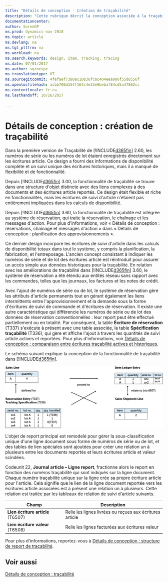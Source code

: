 ```yaml
---
title: "Détails de conception - Création de traçabilité"
description: "Cette rubrique décrit la conception associée à la traçabilité dans [!INCLUDE[d365fin](includes/d365fin_md.md)]."
documentationcenter: 
author: SorenGP
ms.prod: dynamics-nav-2018
ms.topic: article
ms.devlang: na
ms.tgt_pltfrm: na
ms.workload: na
ms.search.keywords: design, item, tracking, tracing
ms.date: 07/01/2017
ms.author: sgroespe
ms.translationtype: HT
ms.sourcegitcommit: 4fefaef7380ac10836fcac404eea006f55d8556f
ms.openlocfilehash: acbb706d154f164c4e33e0bebaf84cd5a47862cc
ms.contentlocale: fr-ca
ms.lasthandoff: 10/16/2017

---
```

# <a name="design-details-item-tracking-design"></a>Détails de conception : création de traçabilité
Dans la première version de Traçabilité de [!INCLUDE[d365fin](includes/d365fin_md.md)] 2.60, les numéros de série ou les numéros de lot étaient enregistrés directement sur les écritures article. Ce design a fourni des informations de disponibilité complète et un suivi unique des écritures historiques, mais il a manqué de flexibilité et de fonctionnalité.  

Depuis [!INCLUDE[d365fin](includes/d365fin_md.md)] 3.00, la fonctionnalité de traçabilité se trouve dans une structure d'objet distincte avec des liens complexes à des documents et des écritures article reportés. Ce design était flexible et riche en fonctionnalités, mais les écritures de suivi d'article n'étaient pas entièrement impliquées dans les calculs de disponibilité.  

Depuis [!INCLUDE[d365fin](includes/d365fin_md.md)] 3.60, la fonctionnalité de traçabilité est intégrée au système de réservation, qui traite la réservation, le chaînage et les messages d'action. Pour plus d'informations, voir « Détails de conception : réservations, chaînage et messages d'action » dans « Détails de conception : planification des approvisionnements ».  

Ce dernier design incorpore les écritures de suivi d'article dans les calculs de disponibilité totaux dans tout le système, y compris la planification, la fabrication, et l'entreposage. L'ancien concept consistant à indiquer les numéros de série et de lot des écritures article est réintroduit pour assurer un accès simple aux données historiques pour la traçabilité. En relation avec les améliorations de traçabilité dans [!INCLUDE[d365fin](includes/d365fin_md.md)] 3.60, le système de réservation a été étendu aux entités réseau sans rapport avec les commandes, telles que les journaux, les factures et les notes de crédit.  

Avec l'ajout de numéros de série ou de lot, le système de réservation gère les attributs d'article permanents tout en gérant également les liens intermittents entre l'approvisionnement et la demande sous la forme d'écritures de suivi de commande et d'écritures de réservation. Il existe une autre caractéristique qui différencie les numéros de série ou de lot des données de réservation conventionnelles : leur report peut être effectué partiellement ou en totalité. Par conséquent, la table **Écriture de réservation** (T337) s'exécute à présent avec une table associée, la table **Spécification traçabilité** (T336), qui gère et affiche l'ajout à travers les quantités de suivi article actives et reportées. Pour plus d'informations, voir [Détails de conception : comparaison entre écritures traçabilité actives et historiques](design-details-active-versus-historic-item-tracking-entries.md).  

Le schéma suivant explique la conception de la fonctionnalité de traçabilité dans [!INCLUDE[d365fin](includes/d365fin_md.md)].  

![Conception de la traçabilité](media/design_details_item_tracking_design.png "design_details_item_tracking_design")  

L'objet de report principal est remodelé pour gérer la sous-classification unique d'une ligne document sous forme de numéros de série ou de lot, et des tables de lien spéciales sont ajoutées pour créer une relation un à plusieurs entre les documents reportés et leurs écritures article et valeur scindées.  

Codeunit 22, **Journal article – Ligne report**, fractionne alors le report en fonction des numéros traçabilité qui sont indiqués sur la ligne document. Chaque numéro traçabilité unique sur la ligne crée sa propre écriture article pour l'article. Cela signifie que le lien de la ligne document reportée vers les écritures article associées est à présent une relation un à plusieurs. Cette relation est traitée par les tableaux de relation de suivi d'article suivants.  

|Champ|Description|  
|---------------|---------------------------------------|  
|**Lien écriture article** (T6507)|Relie les lignes livrées ou reçues aux écritures article|  
|**Lien écriture valeur** (T6508)|Relie les lignes facturées aux écritures valeur|  

Pour plus d'informations, reportez-vous à [Détails de conception : structure de report de traçabilité](design-details-item-tracking-posting-structure.md).  

## <a name="see-also"></a>Voir aussi  
[Détails de conception : traçabilité](design-details-item-tracking.md)


